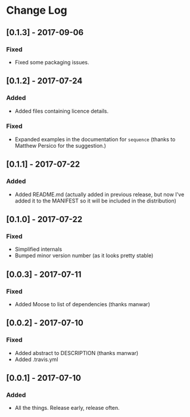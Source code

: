 # Change Log

## [0.1.3] - 2017-09-06

### Fixed

- Fixed some packaging issues.

## [0.1.2] - 2017-07-24

### Added

- Added files containing licence details.

### Fixed

- Expanded examples in the documentation for `sequence` (thanks to Matthew Persico for the suggestion.)

## [0.1.1] - 2017-07-22

### Added

- Added README.md (actually added in previous release, but now I've added it to the MANIFEST so it will be included in the distribution) 

## [0.1.0] - 2017-07-22

### Fixed

- Simplified internals
- Bumped minor version number (as it looks pretty stable)

## [0.0.3] - 2017-07-11

### Fixed

- Added Moose to list of dependencies (thanks manwar)

## [0.0.2] - 2017-07-10

### Fixed

- Added abstract to DESCRIPTION (thanks manwar)
- Added .travis.yml

## [0.0.1] - 2017-07-10
 
### Added
 
- All the things. Release early, release often.
